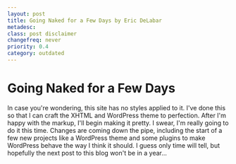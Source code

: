 ```yaml
---
layout: post
title: Going Naked for a Few Days by Eric DeLabar
metadesc: 
class: post disclaimer
changefreq: never
priority: 0.4
category: outdated
---
```

# Going Naked for a Few Days

In case you're wondering, this site has no styles applied to it.  I've done this so that I can craft the XHTML and WordPress theme to perfection.  After I'm happy with the markup, I'll begin making it pretty.  I swear, I'm really going to do it this time.  Changes are coming down the pipe, including the start of a few new projects like a WordPress theme and some plugins to make WordPress behave the way I think it should.  I guess only time will tell, but hopefully the next post to this blog won't be in a year...